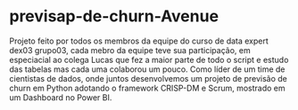 # previsap-de-churn-Avenue

Projeto feito por todos os membros da equipe do curso de data expert dex03 grupo03, cada mebro da equipe teve sua participação, em especiacial ao colega Lucas que fez a maior parte de todo o script e estudo das tabelas mas cada uma colaborou um pouco.
Como líder de um time de cientistas de dados, onde juntos desenvolvemos um projeto de previsão de churn em Python adotando o framework CRISP-DM e Scrum, mostrado em um Dashboard no Power BI.
